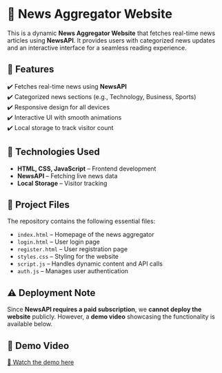 # 📰 News Aggregator Website  

This is a dynamic **News Aggregator Website** that fetches real-time news articles using **NewsAPI**. It provides users with categorized news updates and an interactive interface for a seamless reading experience.  

## 🚀 Features  
✔️ Fetches real-time news using **NewsAPI**  
✔️ Categorized news sections (e.g., Technology, Business, Sports)  
✔️ Responsive design for all devices  
✔️ Interactive UI with smooth animations  
✔️ Local storage to track visitor count  

## 🔧 Technologies Used  
- **HTML, CSS, JavaScript** – Frontend development  
- **NewsAPI** – Fetching live news data  
- **Local Storage** – Visitor tracking  

## 📂 Project Files  
The repository contains the following essential files:  
- `index.html` – Homepage of the news aggregator  
- `login.html` – User login page  
- `register.html` – User registration page  
- `styles.css` – Styling for the website  
- `script.js` – Handles dynamic content and API calls  
- `auth.js` – Manages user authentication  

## ⚠️ Deployment Note  
Since **NewsAPI requires a paid subscription**, we **cannot deploy the website** publicly. However, a **demo video** showcasing the functionality is available below.  

## 📸 Demo Video  
[🔗 Watch the demo here](https://drive.google.com/file/d/1pkPyEauWHdcVN2PbWXGAt2uQpb1QtRAZ/view?usp=sharing)  


